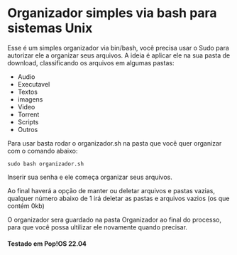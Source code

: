 # Organizador simples via bash para sistemas Unix

Esse é um simples organizador via bin/bash, você precisa usar o Sudo para autorizar ele a organizar seus arquivos.
A ideia é aplicar ele na sua pasta de download, classificando os arquivos em algumas pastas:

* Audio
* Executavel
* Textos
* imagens
* Video
* Torrent
* Scripts
* Outros

Para usar basta rodar o organizador.sh na pasta que você quer organizar com o comando abaixo:

```
sudo bash organizador.sh
```

Inserir sua senha e ele começa organizar seus arquivos.

Ao final haverá a opção de manter ou deletar arquivos e pastas vazias, qualquer número abaixo de 1 irá deletar as pastas e arquivos vazios (os que contém 0kb)

O organizador sera guardado na pasta Organizador ao final do processo, para que você possa ultilizar ele novamente quando precisar.

#### Testado em Pop!OS 22.04


